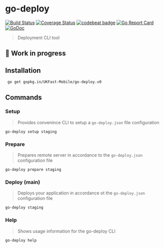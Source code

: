 # go-deploy
[![Build Status](https://travis-ci.org/UKFast-Mobile/go-deploy.svg?branch=master)](https://travis-ci.org/UKFast-Mobile/go-deploy)
[![Coverage Status](https://coveralls.io/repos/github/UKFast-Mobile/go-deploy/badge.svg?branch=master)](https://coveralls.io/github/UKFast-Mobile/go-deploy?branch=master)
[![codebeat badge](https://codebeat.co/badges/7176d1f3-efeb-4341-8c29-0a4c2777bb97)](https://codebeat.co/projects/github-com-ukfast-mobile-go-deploy-master)
[![Go Report Card](https://goreportcard.com/badge/github.com/UKFast-Mobile/go-deploy)](https://goreportcard.com/report/github.com/UKFast-Mobile/go-deploy)
[![GoDoc](https://godoc.org/github.com/UKFast-Mobile/go-deploy?status.svg)](https://godoc.org/github.com/UKFast-Mobile/go-deploy)

> Deployment CLI tool

## :hammer: Work in progress

## Installation

```
 go get gopkg.in/UKFast-Mobile/go-deploy.v0
```

## Commands

### Setup

> Provides convenince CLI to setup a `go-deploy.json` file configuration

```
go-deploy setup staging
```

### Prepare

> Prepares remote server in accordance to the `go-deploy.json` configuration file

```
go-deploy prepare staging
```

### Deploy (main)

> Deploys your application in accordance ot the `go-deploy.json` configuration file

```
go-deploy staging
```

### Help

> Shows usage information for the go-deploy CLI

```
go-deploy help
```
